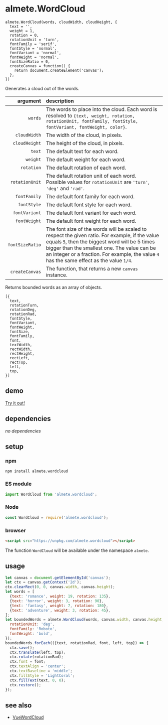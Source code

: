 # almete.WordCloud

```
almete.WordCloud(words, cloudWidth, cloudHeight, {
  text = '',
  weight = 1,
  rotation = 0,
  rotationUnit = 'turn',
  fontFamily = 'serif',
  fontStyle = 'normal',
  fontVariant = 'normal',
  fontWeight = 'normal',
  fontSizeRatio = 0,
  createCanvas = function() {
    return document.createElement('canvas');
  },
})
```

Generates a cloud out of the words.

| argument | description |
| ---: | :--- |
| `words` | The words to place into the cloud. Each word is resolved to `{text, weight, rotation, rotationUnit, fontFamily, fontStyle, fontVariant, fontWeight, color}`. |
| `cloudWidth` | The width of the cloud, in pixels. |
| `cloudHeight` | The height of the cloud, in pixels. |
| `text` | The default text for each word. |
| `weight` | The default weight for each word. |
| `rotation` | The default rotation of each word. |
| `rotationUnit` | The default rotation unit of each word.<br/>Possible values for `rotationUnit` are `'turn'`, `'deg'` and `'rad'`. |
| `fontFamily` | The default font family for each word. |
| `fontStyle` | The default font style for each word. |
| `fontVariant` | The default font variant for each word. |
| `fontWeight` | The default font weight for each word. |
| `fontSizeRatio` | The font size of the words will be scaled to respect the given ratio. For example, if the value equals `5`, then the biggest word will be 5 times bigger than the smallest one. The value can be an integer or a fraction. For example, the value `4` has the same effect as the value `1/4`. |
| `createCanvas` | The function, that returns a new `canvas` instance. |

Returns bounded words as an array of objects.

```
[{
  text,  
  rotationTurn,
  rotationDeg,
  rotationRad,
  fontStyle,
  fontVariant,
  fontWeight,
  fontSize,
  fontFamily,
  font,
  textWidth,
  rectWidth,
  rectHeight,
  rectLeft,
  rectTop,
  left,
  top,
}]
```

## demo

[Try it out!](https://seregpie.github.io/almete.WordCloud/)

## dependencies

*no dependencies*

## setup

### npm

```shell
npm install almete.wordcloud
```

### ES module

```javascript
import WordCloud from 'almete.wordcloud';
```

### Node

```javascript
const WordCloud = require('almete.wordcloud');
```

### browser

```html
<script src="https://unpkg.com/almete.wordcloud"></script>
```

The function `WordCloud` will be available under the namespace `almete`.

## usage

```javascript
let canvas = document.getElementById('canvas');
let ctx = canvas.getContext('2d');
ctx.clearRect(0, 0, canvas.width, canvas.height);
let words = [
  {text: 'romance', weight: 19, rotation: 135},
  {text: 'horror', weight: 3, rotation: 90},
  {text: 'fantasy', weight: 7, rotation: 180},
  {text: 'adventure', weight: 3, rotation: 45},
];
let boundedWords = almete.WordCloud(words, canvas.width, canvas.height, {
  rotationUnit: 'deg',
  fontFamily: 'Roboto',
  fontWeight: 'bold',
});
boundedWords.forEach(({text, rotationRad, font, left, top}) => {
  ctx.save();
  ctx.translate(left, top);
  ctx.rotate(rotationRad);
  ctx.font = font;
  ctx.textAlign = 'center';
  ctx.textBaseline = 'middle';
  ctx.fillStyle = 'LightCoral';
  ctx.fillText(text, 0, 0);
  ctx.restore();
});
```

## see also

- [VueWordCloud](https://github.com/SeregPie/VueWordCloud)
